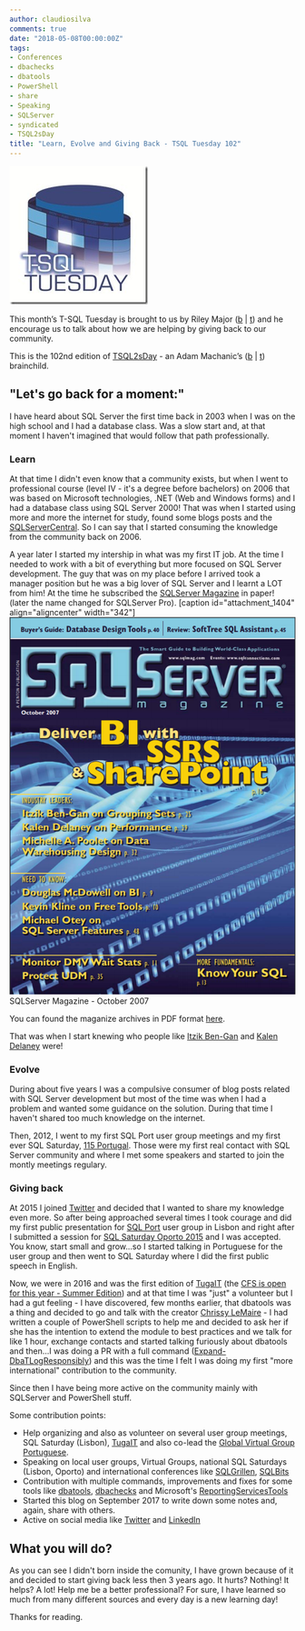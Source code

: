 ```yaml
---
author: claudiosilva
comments: true
date: "2018-05-08T00:00:00Z"
tags:
- Conferences
- dbachecks
- dbatools
- PowerShell
- share
- Speaking
- SQLServer
- syndicated
- TSQL2sDay
title: "Learn, Evolve and Giving Back - TSQL Tuesday 102"
---
```

![tsql2sday](/img/2017/09/tsql2sday.jpg)

This month’s T-SQL Tuesday is brought to us by Riley Major‏ ([b](https://scribnasium.com) \| [t](https://twitter.com/RileyMajor)) and he encourage us to talk about how we are helping by giving back to our community.

This is the 102nd edition of [TSQL2sDay](http://tsqltuesday.com/) - an Adam Machanic’s ([b](http://dataeducation.com/blog/) \| [t](https://twitter.com/AdamMachanic)) brainchild.

## "Let's go back for a moment:"

I have heard about SQL Server the first time back in 2003 when I was on the high school and I had a database class. Was a slow start and, at that moment I haven't imagined that would follow that path professionally.

### Learn

At that time I didn't even know that a community exists, but when I went to professional course (level IV - it's a degree before bachelors) on 2006 that was based on Microsoft technologies, .NET (Web and Windows forms) and I had a database class using SQL Server 2000!
That was when I started using more and more the internet for study, found some blogs posts and the [SQLServerCentral](http://www.sqlservercentral.com/). So I can say that I started consuming the knowledge from the community back on 2006.

A year later I started my intership in what was my first IT job. At the time I needed to work with a bit of everything but more focused on SQL Server development. The guy that was on my place before I arrived took a manager position but he was a big lover of SQL Server and I learnt a LOT from him! At the time he subscribed the [SQLServer Magazine](http://www.itprotoday.com/sql-server-pro-digital-magazine-archives) in paper! (later the name changed for SQLServer Pro).
[caption id="attachment_1404" align="aligncenter" width="342"]![sqlservermagazine](/img/2018/05/sqlservermagazine.png?w=342) SQLServer Magazine - October 2007

You can found the maganize archives in PDF format [here](http://www.itprotoday.com/sql-server-pro-digital-magazine-archives).

That was when I start knewing who people like [Itzik Ben-Gan](https://twitter.com/ItzikBenGan) and [Kalen Delaney](https://twitter.com/sqlqueen) were!

### Evolve

During about five years I was a compulsive consumer of blog posts related with SQL Server development but most of the time was when I had a problem and wanted some guidance on the solution. During that time I haven't shared too much knowledge on the internet.

Then, 2012, I went to my first SQL Port user group meetings and my first ever SQL Saturday, [115 Portugal](http://www.sqlsaturday.com/115/eventhome.aspx). Those were my first real contact with SQL Server community and where I met some speakers and started to join the montly meetings regulary.

### Giving back

At 2015 I joined [Twitter](https://twitter.com/ClaudioESSilva) and decided that I wanted to share my knowledge even more. So after being approached several times I took courage and did my first public presentation for [SQL Port](http://sqlport.com) user group in Lisbon and right after I submitted a session for [SQL Saturday Oporto 2015](http://www.sqlsaturday.com/429/eventhome.aspx) and I was accepted.
You know, start small and grow...so I started talking in Portuguese for the user group and then went to SQL Saturday where I did the first public speech in English.

Now, we were in 2016 and was the first edition of [TugaIT](http://tugait.pt/) (the [CFS is open for this year - Summer Edition](https://sessionize.com/tuga-it-2018/)) and at that time I was "just" a volunteer but I had a gut feeling - I have discovered, few months earlier, that dbatools was a thing and decided to go and talk with the creator [Chrissy LeMaire](https://twitter.com/cl) - I had written a couple of PowerShell scripts to help me and decided to ask her if she has the intention to extend the module to best practices and we talk for like 1 hour, exchange contacts and started talking furiously about dbatools and then...I was doing a PR with a full command ([Expand-DbaTLogResponsibly](https://dbatools.io/functions/expand-dbatlogresponsibly/)) and this was the time I felt I was doing my first "more international" contribution to the community.

Since then I have being more active on the community mainly with SQLServer and PowerShell stuff.

Some contribution points:

* Help organizing and also as volunteer on several user group meetings, SQL Saturday (Lisbon), [TugaIT](http://tugait.pt/) and also co-lead the [Global Virtual Group Portuguese](http://globalportuguese.pass.org/).
* Speaking on local user groups, Virtual Groups, national SQL Saturdays (Lisbon, Oporto) and international conferences like [SQLGrillen](https://sqlgrillen.de/), [SQLBits](https://sqlbits.com/)
* Contribution with multiple commands, improvements and fixes for some tools like [dbatools](https://dbatools.io), [dbachecks](https://dbachecks.io) and Microsoft's [ReportingServicesTools](https://github.com/Microsoft/ReportingServicesTools/)
* Started this blog on September 2017 to write down some notes and, again, share with others.
* Active on social media like [Twitter](https://twitter.com/ClaudioESSilva) and [LinkedIn](https://www.linkedin.com/in/claudioessilva)

## What you will do?

As you can see I didn't born inside the comunity, I have grown because of it and decided to start giving back less then 3 years ago.
It hurts? Nothing!
It helps? A lot!
Help me be a better professional? For sure, I have learned so much from many different sources and every day is a new learning day!

Thanks for reading.
